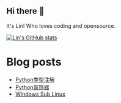 ## Hi there 👋
It's Lin! Who loves coding and opensource.

[![Lin's GitHub stats](https://github-readme-stats.vercel.app/api?username=linhandev&show_icons=true&bg_color=0d1117&text_color=838b95&title_color=3fa1fe)](https://linhandev.github.io/)

<!-- ![](profile-3d-contrib/profile-south-season-animate.svg) -->

# Blog posts
<!-- BLOG-POST-LIST:START -->
- [Python类型注解](https://linhandev.github.io//%E7%B1%BB%E5%9E%8B/)
- [Python装饰器](https://linhandev.github.io//%E8%A3%85%E9%A5%B0%E5%99%A8/)
- [Windows Sub Linux](https://linhandev.github.io//posts/WSL/)
<!-- BLOG-POST-LIST:END -->
